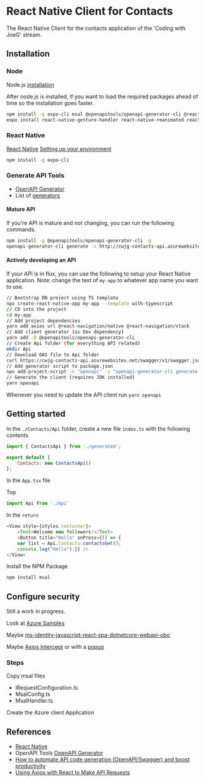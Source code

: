 # React Native Client for Contacts

The React Native Client for the contacts application of the 'Coding with JoeG' stream.

## Installation

### Node

Node.js [installation](https://nodejs.org/en/)

After node.js is installed, if you want to load the required packages ahead of time so the installation goes faster.

```bash
npm install -g expo-cli msal @openapitools/openapi-generator-cli @react-navigation/native @react-navigation/stack
expo install react-native-gesture-handler react-native-reanimated react-native-screens react-native-safe-area-context @react-native-community/masked-view
```

### React Native

[React Native](https://reactnative.dev/)
[Setting up your environment](https://reactnative.dev/docs/environment-setup)

```bash
npm install -g expo-cli
```

### Generate API Tools

* [OpenAPI Generator](https://github.com/OpenAPITools/openapi-generator)
* List of [generators](https://openapi-generator.tech/docs/generators)

#### Mature API

If you're API is mature and not changing, you can run the following commands.

```bash
npm install -g @openapitools/openapi-generator-cli -g
openapi-generator-cli generate -i http://cwjg-contacts-api.azurewebsites.net/swagger/v1/swagger.json -g typescript-fetch -o services\customer-api
```

#### Actively developing an API

If your API is in flux, you can use the following to setup your React Native application. Note: change the text of `my-app` to whatever app name you want to use.

```bash
// Bootstrap RN project using TS template
npx create-react-native-app my-app --template with-typescript
// CD into the project
cd my-app
// Add project dependencies
yarn add axios url @react-navigation/native @react-navigation/stack
// Add client generator (as Dev dependency)
yarn add -D @openapitools/openapi-generator-cli
// Create Api folder (for everything API related)
mkdir Api
// Download OAS file to Api folder
curl https://cwjg-contacts-api.azurewebsites.net/swagger/v1/swagger.json > ./Api/openapi.json
// Add generator script to package.json
npx add-project-script -n "openapi" -v "openapi-generator-cli generate -i ./Api/openapi.json -g typescript-axios -o ./Api/generated"
// Generate the client (requires JDK installed)
yarn openapi
```

Whenever you need to update the API client run `yarn openapi`

## Getting started

In the `./Contacts/Api` folder, create a new file `index.ts` with the following contents

```javascript
import { ContactsApi } from './generated';

export default {
    Contacts: new ContactsApi()
};
```

In the `App.tsx` file

Top

```javascript
import Api from './Api'
```

In the `return`

```javascript
<View style={styles.container}>
    <Text>Welcome new followers!</Text>
    <Button title="Hello" onPress={() => {
    var list = Api.Contacts.contactsGet();
    console.log("Hello");}} />
</View>
```

Install the NPM Package

```bash
npm install msal
```

## Configure security

Still a work in progress.

Look at [Azure Samples](https://github.com/Azure-Samples?language=&page=1&q=ms-identity&type=)

Maybe [ms-identity-javascript-react-spa-dotnetcore-webapi-obo](https://github.com/Azure-Samples/ms-identity-javascript-react-spa-dotnetcore-webapi-obo)

Maybe [Axios Intercept](https://github.com/jpda/msaljs-axios-intercept) or with a [popup](https://github.com/jpda/msaljs-sample)

### Steps

Copy msal files

* IRequestConfiguration.ts
* MsalConfig.ts
* MsalHandler.ts

Create the Azure client Application

## References

* [React Native](https://reactnative.dev)
* OpenAPI Tools [OpenAPI Generator](https://github.com/OpenAPITools/openapi-generator)
* [How to automate API code generation (OpenAPI/Swagger) and boost productivity](https://medium.com/tribalscale/how-to-automate-api-code-generation-openapi-swagger-and-boost-productivity-1176a0056d8a)
* [Using Axios with React to Make API Requests](https://upmostly.com/tutorials/using-axios-with-react-api-requests)